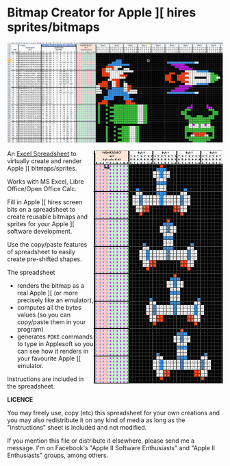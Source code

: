 # Bitmap Creator for Apple ]\[ hires sprites/bitmaps
![title](img/bitmap_creator_example.png)

<img src="img/bitmap_creator_preshifted.png" align=right></img>
An [Excel Spreadsheet](https://github.com/tilleul/apple2/tree/master/tools/bitmap%20editor/src) to virtually create and render Apple ]\[ bitmaps/sprites. 

Works with MS Excel, Libre Office/Open Office Calc.

Fill in Apple ]\[ hires screen bits on a spreadsheet to create reusable bitmaps and sprites for your Apple ]\[ software development. 

Use the copy/paste features of spreadsheet to easily create pre-shifted shapes. 

The spreadsheet 
* renders the bitmap as a real Apple ]\[ (or more precisely like an emulator), 
* computes all the bytes values (so you can copy/paste them in your program)
* generates `POKE` commands to type in Applesoft so you can see how it renders in your favourite Apple ]\[ emulator.

Instructions are included in the spreadsheet.

**LICENCE**

You may freely use, copy (etc) this spreadsheet for your own creations and you may also redistribute it on any kind of media as long as the "instructions" sheet is included and not modified.

If you mention this file or distribute it elsewhere, please send me a message. I'm on Facebook's "Apple II Software Enthusiasts" and "Apple II Enthusiasts" groups, among others.
